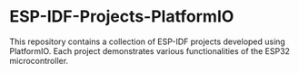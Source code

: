 # ESP-IDF-Projects-PlatformIO
 This repository contains a collection of ESP-IDF projects developed using PlatformIO. Each project demonstrates various functionalities of the ESP32 microcontroller.
